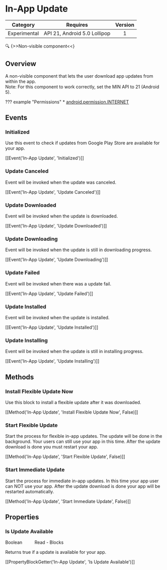 # In-App Update

| Category | Requires | Version |
|:--------:|:-------:|:--------:|
|Experimental|API 21, Android 5.0 Lollipop|1|

:mag: {>>Non-visible component<<}

## Overview

A non-visible component that lets the user download app updates from within the app.   
Note\: For this component to work correctly, set the MIN API to 21 (Android 5).

??? example "Permissions"
    * [android.permission.INTERNET](https://developer.android.com/reference/android/Manifest.permission.html#INTERNET)


## Events

### Initialized

Use this event to check if updates from Google Play Store are available for your app.

[[Event('In-App Update', 'Initialized')]]

### Update Canceled

Event will be invoked when the update was canceled.

[[Event('In-App Update', 'Update Canceled')]]

### Update Downloaded

Event will be invoked when the update is downloaded.

[[Event('In-App Update', 'Update Downloaded')]]

### Update Downloading

Event will be invoked when the update is still in downloading progress.

[[Event('In-App Update', 'Update Downloading')]]

### Update Failed

Event will be invoked when there was a update fail.

[[Event('In-App Update', 'Update Failed')]]

### Update Installed

Event will be invoked when the update is installed.

[[Event('In-App Update', 'Update Installed')]]

### Update Installing

Event will be invoked when the update is still in installing progress.

[[Event('In-App Update', 'Update Installing')]]

## Methods

### Install Flexible Update Now

Use this block to install a flexible update after it was downloaded.

[[Method('In-App Update', 'Install Flexible Update Now', False)]]

### Start Flexible Update

Start the process for flexible in-app updates. The update will be done in the background. Your users can still use your app in this time. After the update download is done you must restart your app.

[[Method('In-App Update', 'Start Flexible Update', False)]]

### Start Immediate Update

Start the process for immediate in-app updates. In this time your app user can NOT use your app. After the update download is done your app will be restarted automatically.

[[Method('In-App Update', 'Start Immediate Update', False)]]

## Properties

### Is Update Available

<span class="chip chip-boolean">Boolean</span>&nbsp;&nbsp;&nbsp;&nbsp;&nbsp;&nbsp;&nbsp;&nbsp;&nbsp;&nbsp;<span class="chip chip-rw">Read</span> - <span class="chip chip-bd">Blocks</span> 

Returns true if a update is available for your app.

[[PropertyBlockGetter('In-App Update', 'Is Update Available')]]
